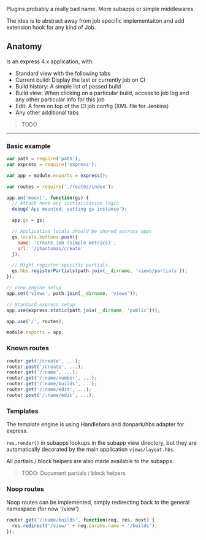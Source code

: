 
Plugins probably a really bad name. More subapps or simple middlewares.

The idea is to abstract away from job specific implementaiton and add
extension hook for any kind of Job.

## Anatomy

Is an express 4.x application, with:

- Standard view with the following tabs
- Current build: Display the last or currently job on CI
- Build history: A simple list of passed build
- Build view: When clicking on a particular build, access to job log and
  any other particular info for this job
- Edit: A form on top of the CI job config (XML file for Jenkins)
- Any other additional tabs

> TODO

---

### Basic example


```js
var path = require('path');
var express = require('express');

var app = module.exports = express();

var routes = require('./routes/index');

app.on('mount', function(gs) {
  // Attach here any initialization logic
  debug('App mounted, setting gs instance');

  app.gs = gs;

  // Application locals should be shared accross apps
  gs.locals.buttons.push({
    name: 'Create Job (simple metrics)',
    url: '/phantomas/create'
  });

  // Might register specific partials
  gs.hbs.registerPartials(path.join(__dirname, 'views/partials'));
});

// view engine setup
app.set('views', path.join(__dirname, 'views'));

// Standard express setup
app.use(express.static(path.join(__dirname, 'public')));

app.use('/', routes);

module.exports = app;
```

### Known routes

```js
router.get('/create', ...);
router.post('/create', ...);
router.get('/:name', ...);
router.get('/:name/number', ...);
router.get('/:name/builds', ...);
router.get('/:name/edit', ...);
router.post('/:name/edit', ...);
```

### Templates

The template engine is using Handlebars and donpark/hbs adapter for
express.

`res.render()` in subapps lookups in the subapp view directory, but they
are automatically decorated by the main application `views/layout.hbs`.

All partials / block helpers are also made available to the subapps.

> TODO: Document partials / block helpers

### Noop routes

Noop routes can be implemented, simply redirecting back to the general
namespace (for now '/view')

```js
router.get('/:name/builds', function(req, res, next) {
  res.redirect('/view/' + req.params.name + '/builds');
});
```
